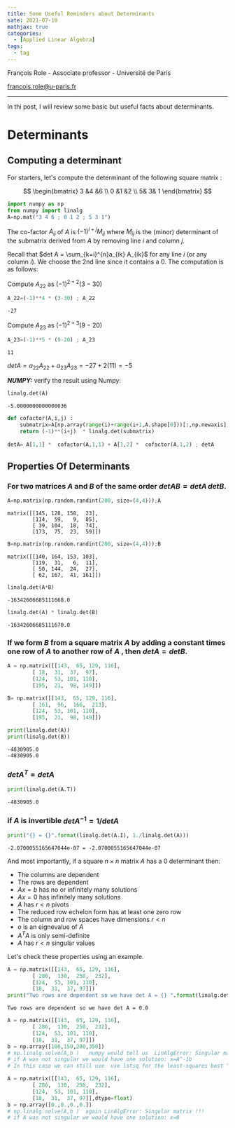 ```yaml
---
title: Some Useful Reminders about Determinants
sate: 2021-07-10
mathjax: true
categories:
  - [Applied Linear Algebra]
tags:
  - tag
---
```

François Role - Associate professor - Université de Paris

<francois.role@u-paris.fr>


---

In thi post, I will review some basic but useful facts about determinants.


# Determinants 

## Computing a determinant





For starters, let's compute the determinant of the following square matrix :

$$
\begin{bmatrix}
3 &4 &6 \\
0 &1 &2 \\
5& 3& 1 
\end{bmatrix}
$$




```python
import numpy as np
from numpy import linalg
A=np.mat("3 4 6 ; 0 1 2 ; 5 3 1")
```

The co-factor $A_{ij}$ of $A$ is $(-1)^{i+j}M_{ij}$ where $M_{ij}$ is the (minor) determinant of the submatrix derived from $A$ by removing line $i$ and column $j$.

Recall that $det A = \sum_{k=i}^{n}a_{ik} A_{ik}$ for any line $i$ (or any column $i$). We choose the 2nd line since it contains a $0$. The computation is as follows:

Compute $A_{22}$ as $(-1)^{2+2}(3-30)$


```python
A_22=(-1)**4 * (3-30) ; A_22
```




    -27



Compute $A_{23}$ as $(-1)^{2+3}(9-20)$


```python
A_23=(-1)**5 * (9-20) ; A_23
```




    11



$det A= a_{22}A_{22}  + a_{23}A_{23} = -27 + 2(11) =-5$

***NUMPY:*** verify the result using Numpy:


```python
linalg.det(A)
```




    -5.0000000000000036




```python
def cofactor(A,i,j) :
    submatrix=A[np.array(range(i)+range(i+1,A.shape[0]))[:,np.newaxis], range(j)+range(j+1,A.shape[1]) ]
    return (-1)**(i+j)  * linalg.det(submatrix)
    
detA= A[1,1] *  cofactor(A,1,1) + A[1,2] *  cofactor(A,1,2) ; detA


```

## Properties Of Determinants

### For two matrices $A$ and $B$ of the same order $det AB = det A \, det B$.


```python
A=np.matrix(np.random.randint(200, size=(4,4)));A
```




    matrix([[145, 128, 158,  23],
            [114,  59,   9,  85],
            [ 39, 104,  18,  74],
            [173,  75,  23,  59]])




```python
B=np.matrix(np.random.randint(200, size=(4,4)));B
```




    matrix([[140, 164, 153, 103],
            [119,  31,   6,  11],
            [ 50, 144,  24,  27],
            [ 62, 167,  41, 161]])




```python
linalg.det(A*B)
```




    -16342606685111668.0




```python
linalg.det(A) * linalg.det(B) 
```




    -16342606685111670.0



### If we form $B$ from a square matrix $A$ by adding a constant times one row of $A$ to another row of $A$ , then $det A =det B$.


```python
A = np.matrix([[143,  65, 129, 116],
        [ 18,  31,  37,  97],
        [124,  53, 101, 110],
        [195,  21,  98, 149]])

B= np.matrix([[143,  65, 129, 116],
        [ 161,  96,  166,  213],
        [124,  53, 101, 110],
        [195,  21,  98, 149]])

print(linalg.det(A))
print(linalg.det(B))

```

    -4830905.0
    -4830905.0


### $det A^T= det A$


```python
print(linalg.det(A.T))
```

    -4830905.0


### if $A$ is invertible $det A^{-1}= 1 /det A$


```python
print("{} = {}".format(linalg.det(A.I), 1./linalg.det(A)))
```

    -2.0700055165647044e-07 = -2.0700055165647044e-07


And most importantly, if a square $n \times n$ matrix $A$ has a $0$ determinant then:
- The columns are dependent
- The rows are dependent
- $Ax=b$ has no or infinitely many solutions
- $Ax=0$ has infinitely many solutions
- $A$ has $r<n$ pivots
- The reduced row echelon form has at least one zero row
- The column and row spaces have dimensions $r<n$
- $o$ is an eignevalue of $A$
- $A^TA$ is only semi-definite
- $A$ has $r<n$ singular values

Let's check these properties using an example.


```python
A = np.matrix([[143,  65, 129, 116],
        [ 286,  130,  258,  232],
        [124,  53, 101, 110],
        [18,  31,  37, 97]])
print("Two rows are dependent so we have det A = {} ".format(linalg.det(A)))
```

    Two rows are dependent so we have det A = 0.0 



```python
A = np.matrix([[143,  65, 129, 116],
        [ 286,  130,  258,  232],
        [124,  53, 101, 110],
        [18,  31,  37, 97]])
b = np.array([100,150,200,350])
# np.linalg.solve(A,b )   numpy would tell us  LinAlgError: Singular matrix !!!
# if A was not singular we would have one solution: x=A^-1b
# In this case we can still use  use lstsq for the least-squares best “solution”.
```


```python
A = np.matrix([[143,  65, 129, 116],
        [ 286,  130,  258,  232],
        [124,  53, 101, 110],
        [18,  31,  37, 97]],dtype=float)
b = np.array([0.,0.,0.,0.])
# np.linalg.solve(A,b )  again LinAlgError: Singular matrix !!!
# if A was not singular we would have one solution: x=0
```
